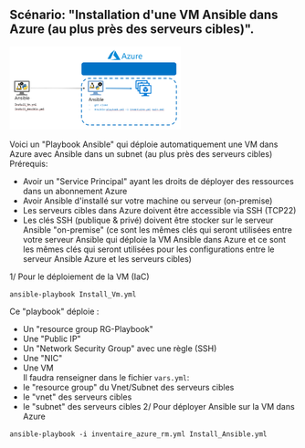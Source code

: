 ## Scénario: "Installation d'une VM Ansible dans Azure (au plus près des serveurs cibles)".<br/>
<p class="flotte">
 <img src="./png/ansible-ansible.png" width='300'/>
</p>
Voici un "Playbook Ansible" qui déploie automatiquement une VM dans Azure avec Ansible dans un subnet (au plus près des serveurs cibles)<br/>
Prérequis:<br/>

- Avoir un "Service Principal" ayant les droits de déployer des ressources dans un abonnement Azure
- Avoir Ansible d'installé sur votre machine ou serveur (on-premise)
- Les serveurs cibles dans Azure doivent être accessible via SSH (TCP22)
- Les clés SSH (publique & privé) doivent être stocker sur le serveur Ansible "on-premise" (ce sont les mêmes clés qui seront utilisées entre votre serveur Ansible qui déploie la VM Ansible dans Azure et ce sont les mêmes clés qui seront utilisées pour les configurations entre le serveur Ansible Azure et les serveurs cibles)

1/ Pour le déploiement de la VM (IaC)<br/>
```
ansible-playbook Install_Vm.yml
```
Ce "playbook" déploie :
- Un "resource group RG-Playbook"
- Une "Public IP"
- Un "Network Security Group" avec une règle (SSH)
- Une "NIC"
- Une VM<br/>
Il faudra renseigner dans le fichier ```vars.yml```:<br/>
- le "resource group" du Vnet/Subnet des serveurs cibles
- le "vnet" des serveurs cibles
- le "subnet" des serveurs cibles
2/ Pour déployer Ansible sur la VM dans Azure <br/>
```
ansible-playbook -i inventaire_azure_rm.yml Install_Ansible.yml
```

